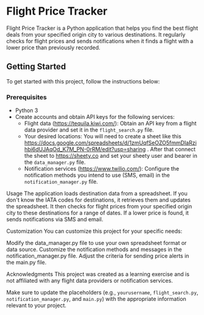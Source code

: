 # Flight Price Tracker
Flight Price Tracker is a Python application that helps you find the best flight deals from your specified origin city to various destinations. It regularly checks for flight prices and sends notifications when it finds a flight with a lower price than previously recorded.

## Getting Started

To get started with this project, follow the instructions below:

### Prerequisites

- Python 3
- Create accounts and obtain API keys for the following services:
  - Flight data (https://tequila.kiwi.com/): Obtain an API key from a flight data provider and set it in the `flight_search.py` file.
  - Your desired locations: You will need to create a sheet like this https://docs.google.com/spreadsheets/d/1zmUqfSeOZO5fmmDIaRzihbi6dUJAqOd_K7M_PN-0rRM/edit?usp=sharing .
    After that connect the sheet to https://sheety.co and set your sheety user and bearer in the `data_manager.py` file.
  - Notification services (https://www.twilio.com/): Configure the notification methods you intend to use (SMS, email) in the `notification_manager.py` file.

Usage
The application loads destination data from a spreadsheet.
If you don't know the IATA codes for destinations, it retrieves them and updates the spreadsheet.
It then checks for flight prices from your specified origin city to these destinations for a range of dates.
If a lower price is found, it sends notifications via SMS and email.

Customization
You can customize this project for your specific needs:

Modify the data_manager.py file to use your own spreadsheet format or data source.
Customize the notification methods and messages in the notification_manager.py file.
Adjust the criteria for sending price alerts in the main.py file.

Acknowledgments
This project was created as a learning exercise and is not affiliated with any flight data providers or notification services.


Make sure to update the placeholders (e.g., `yourusername`, `flight_search.py`, `notification_manager.py`, and `main.py`) with the appropriate information relevant to your project.
